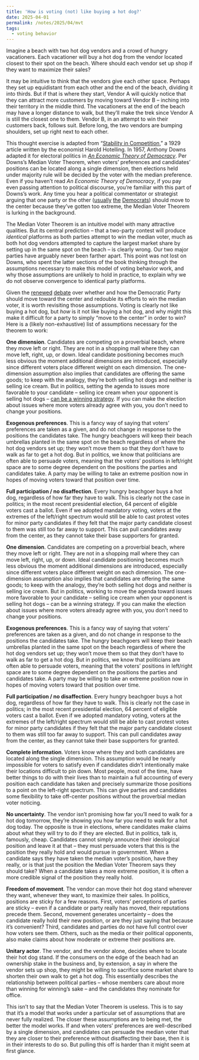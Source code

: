 ```yaml
---
title: 'How is voting (not) like buying a hot dog?'
date: 2025-04-01
permalink: /notes/2025/04/mvt
tags:
  - voting behavior
---
```


Imagine a beach with two hot dog vendors and a crowd of hungry vacationers. Each vacationer will buy a hot dog from the vendor located closest to their spot on the beach. Where should each vendor set up shop if they want to maximize their sales?

It may be intuitive to think that the vendors give each other space. Perhaps they set up equidistant from each other and the end of the beach, dividing it into thirds. But if that is where they start, Vendor A will quickly notice that they can attract more customers by moving toward Vendor B – inching into their territory in the middle third. The vacationers at the end of the beach may have a longer distance to walk, but they’ll make the trek since Vendor A is still the closest one to them. Vendor B, in an attempt to win their customers back, follows suit. Before long, the two vendors are bumping shoulders, set up right next to each other.

This thought exercise is adapted from “[Stability in Competition](https://www.jstor.org/stable/2224214),” a 1929 article written by the economist Harold Hotelling. In 1957, Anthony Downs adapted it for electoral politics in [*An Economic Theory of Democracy*](https://www.amazon.com/Economic-Theory-Democracy-Anthony-Downs/dp/0060417501). Per Downs’s  Median Voter Theorem, when voters’ preferences and candidates’ positions can be located along a single dimension, then elections held under majority rule will be decided by the voter with the median preference. Even if you haven’t read *An Economic Theory of Democracy*, if you pay even passing attention to political discourse, you’re familiar with this part of Downs’s work. Any time you hear a political commentator or strategist arguing that one party or the other ([usually](https://www.nytimes.com/2017/07/06/opinion/center-democrats-identity-politics.html) [the](https://www.thirdway.org/memo/what-voters-told-democrats-in-2024) [Democrats](https://www.nytimes.com/2025/03/29/opinion/democrats-strategy-2024.html)) should move to the center because they’ve gotten too extreme, the Median Voter Theorem is lurking in the background.

The Median Voter Theorem is an intuitive model with many attractive qualities. But its central prediction – that a two-party contest will produce *identical* platforms as both parties attempt to win the median voter, much as both hot dog vendors attempted to capture the largest market share by setting up in the same spot on the beach – is clearly wrong. Our two major parties have arguably never been farther apart. This point was not lost on Downs, who spent the latter sections of the book thinking through the assumptions necessary to make this model of voting behavior work, and why those assumptions are unlikely to hold in practice, to explain why we do not observe convergence to identical party platforms.

Given the [renewed](https://www.nytimes.com/2025/03/11/opinion/democrats-center-future.html) [debate](https://www.vox.com/politics/406093/democrats-moderation-turnout-swing-voters-study) over whether and how the Democratic Party should move toward the center and redouble its efforts to win the median voter, it is worth revisiting those assumptions. Voting is clearly not like buying a hot dog, but *how* is it not like buying a hot dog, and why might this make it difficult for a party to simply “move to the center” in order to win? Here is a (likely non-exhaustive) list of assumptions necessary for the theorem to work:

**One dimension**. Candidates are competing on a proverbial beach, where they move left or right. They are not in a shopping mall where they can move left, right, up, or down. Ideal candidate positioning becomes much less obvious the moment additional dimensions are introduced, especially since different voters place different weight on each dimension. The one-dimension assumption also implies that candidates are offering the same goods; to keep with the analogy, they’re both selling hot dogs and neither is selling ice cream. But in politics, setting the agenda to issues more favorable to your candidate – selling ice cream when your opponent is selling hot dogs – [can be a winning strategy](https://www.oxfordreference.com/display/10.1093/oi/authority.20110803095932429). If you can make the election about issues where more voters already agree with you, you don’t need to change your positions.

**Exogenous preferences**. This is a fancy way of saying that voters’ preferences are taken as a given, and do not change in response to the positions the candidates take. The hungry beachgoers will keep their beach umbrellas planted in the same spot on the beach regardless of where the hot dog vendors set up; they won’t move them so that they don’t have to walk as far to get a hot dog. But in politics, we know that politicians are often able to persuade voters, meaning that the voters’ positions in left/right space are to some degree dependent on the positions the parties and candidates take. A party may be willing to take an extreme position now in hopes of moving voters toward that position over time.

**Full participation / no disaffection**. Every hungry beachgoer buys a hot dog, regardless of how far they have to walk. This is clearly not the case in politics; in the most recent presidential election, 64 percent of eligible voters cast a ballot. Even if we adopted mandatory voting, voters at the extremes of the left/right spectrum would still be able to cast protest votes for minor party candidates if they felt that the major party candidate closest to them was still too far away to support. This can pull candidates away from the center, as they cannot take their base supporters for granted.

**One dimension**. Candidates are competing on a proverbial beach, where they move left or right. They are not in a shopping mall where they can move left, right, up, or down. Ideal candidate positioning becomes much less obvious the moment additional dimensions are introduced, especially since different voters place different weight on each dimension. The one-dimension assumption also implies that candidates are offering the same goods; to keep with the analogy, they’re both selling hot dogs and neither is selling ice cream. But in politics, working to move the agenda toward issues more favorable to your candidate – selling ice cream when your opponent is selling hot dogs – can be a winning strategy. If you can make the election about issues where more voters already agree with you, you don’t need to change your positions.

**Exogenous preferences**. This is a fancy way of saying that voters’ preferences are taken as a given, and do not change in response to the positions the candidates take. The hungry beachgoers will keep their beach umbrellas planted in the same spot on the beach regardless of where the hot dog vendors set up; they won’t move them so that they don’t have to walk as far to get a hot dog. But in politics, we know that politicians are often able to persuade voters, meaning that the voters’ positions in left/right space are to some degree dependent on the positions the parties and candidates take. A party may be willing to take an extreme position now in hopes of moving voters toward that position over time.

**Full participation / no disaffection**. Every hungry beachgoer buys a hot dog, regardless of how far they have to walk. This is clearly not the case in politics; in the most recent presidential election, 64 percent of eligible voters cast a ballot. Even if we adopted mandatory voting, voters at the extremes of the left/right spectrum would still be able to cast protest votes for minor party candidates if they felt that the major party candidate closest to them was still too far away to support. This can pull candidates away from the center, as they cannot take their base supporters for granted.

**Complete information**. Voters know where they and both candidates are located along the single dimension. This assumption would be nearly impossible for voters to satisfy even if candidates didn’t intentionally make their locations difficult to pin down. Most people, most of the time, have better things to do with their lives than to maintain a full accounting of every position each candidate has taken and precisely summarize those positions to a point on the left-right spectrum. This can give parties and candidates some flexibility to take off-center positions without the proverbial median voter noticing.

**No uncertainty**. The vendor isn’t promising how far you’ll need to walk for a hot dog tomorrow, they’re showing you how far you need to walk for a hot dog today. The opposite is true in elections, where candidates make claims about what they will try to do if they are elected. But in politics, talk is, famously, cheap. Candidates cannot simply announce their ideological position and leave it at that – they must persuade voters that this is the position they really hold and would pursue in government. When a candidate says they have taken the median voter’s position, have they really, or is that just the position the Median Voter Theorem says they should take? When a candidate takes a more extreme position, it is often a more credible signal of the position they really hold.

**Freedom of movement**. The vendor can move their hot dog stand wherever they want, whenever they want, to maximize their sales. In politics, positions are sticky for a few reasons. First, voters’ perceptions of parties are sticky – even if a candidate or party really has moved, their reputations precede them. Second, movement generates uncertainty – does the candidate really hold their new position, or are they just saying that because it’s convenient? Third, candidates and parties do not have full control over how voters see them. Others, such as the media or their political opponents, also make claims about how moderate or extreme their positions are.

**Unitary actor**. The vendor, and the vendor alone, decides where to locate their hot dog stand. If the consumers on the edge of the beach had an ownership stake in the business and, by extension, a say in where the vendor sets up shop, they might be willing to sacrifice some market share to shorten their own walk to get a hot dog. This essentially describes the relationship between political parties – whose members care about more than winning for winning’s sake – and the candidates they nominate for office. 

This isn’t to say that the Median Voter Theorem is useless. This is to say that it’s a model that works under a particular set of assumptions that are never fully realized. The closer these assumptions are to being met, the better the model works. If and when voters’ preferences are well-described by a single dimension, and candidates can persuade the median voter that they are closer to their preference without disaffecting their base, then it is in their interests to do so. But pulling this off is harder than it might seem at first glance.